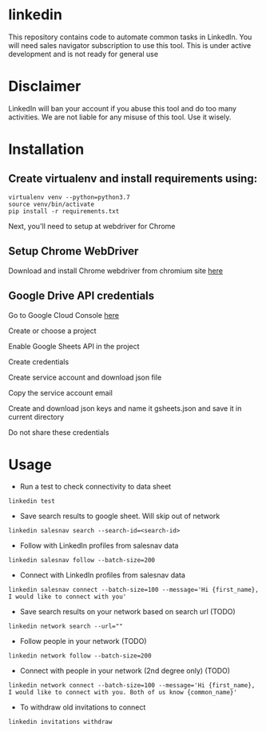 # linkedin

This repository contains code to automate common tasks in LinkedIn. You will need sales navigator subscription to use this tool. This is under active development and is not ready for general use

# Disclaimer

LinkedIn will ban your account if you abuse this tool and do too many activities. We are not liable for any misuse of this tool. Use it wisely.

# Installation

## Create virtualenv and install requirements using:

```
virtualenv venv --python=python3.7
source venv/bin/activate
pip install -r requirements.txt
```

Next, you'll need to setup at webdriver for Chrome

## Setup Chrome WebDriver

Download and install Chrome webdriver from chromium site [here](https://chromedriver.chromium.org/downloads)

## Google Drive API credentials

Go to Google Cloud Console [here](https://console.cloud.google.com/)

Create or choose a project

Enable Google Sheets API in the project

Create credentials

Create service account and download json file

Copy the service account email

Create and download json keys and name it gsheets.json and save it in current directory

Do not share these credentials

# Usage

* Run a test to check connectivity to data sheet

```
linkedin test
```

* Save search results to google sheet. Will skip out of network

```
linkedin salesnav search --search-id=<search-id>
```

* Follow with LinkedIn profiles from salesnav data

```
linkedin salesnav follow --batch-size=200
```

* Connect with LinkedIn profiles from salesnav data

```
linkedin salesnav connect --batch-size=100 --message='Hi {first_name}, I would like to connect with you'
```

* Save search results on your network based on search url (TODO)
```
linkedin network search --url=""
```

* Follow people in your network (TODO)

```
linkedin network follow --batch-size=200
```

* Connect with people in your network (2nd degree only) (TODO)

```
linkedin network connect --batch-size=100 --message='Hi {first_name}, I would like to connect with you. Both of us know {common_name}'
```

* To withdraw old invitations to connect
```
linkedin invitations withdraw
```

